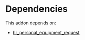 # Dependencies

This addon depends on:

- [hr_personal_equipment_request](../../odoo-bringout-oca-hr-hr_personal_equipment_request)
